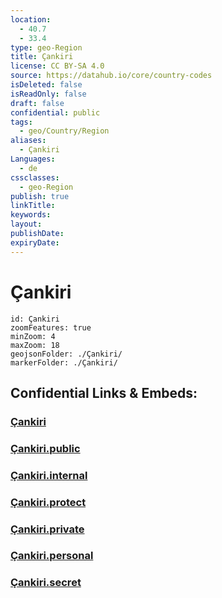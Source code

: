 ```yaml
---
location:
  - 40.7
  - 33.4
type: geo-Region
title: Çankiri
license: CC BY-SA 4.0
source: https://datahub.io/core/country-codes
isDeleted: false
isReadOnly: false
draft: false
confidential: public
tags:
  - geo/Country/Region
aliases:
  - Çankiri
Languages:
  - de
cssclasses:
  - geo-Region
publish: true
linkTitle:
keywords:
layout:
publishDate:
expiryDate:
---
```


# Çankiri

```leaflet
id: Çankiri
zoomFeatures: true 
minZoom: 4 
maxZoom: 18
geojsonFolder: ./Çankiri/
markerFolder: ./Çankiri/
```


## Confidential Links & Embeds: 

### [Çankiri](/_Standards/Earth/Continent/Europe/Europe~East/Turkey/Provinces~Turkey/Çankiri.md) 

### [Çankiri.public](/_public/Earth/Continent/Europe/Europe~East/Turkey/Provinces~Turkey/Çankiri.public.md) 

### [Çankiri.internal](/_internal/Earth/Continent/Europe/Europe~East/Turkey/Provinces~Turkey/Çankiri.internal.md) 

### [Çankiri.protect](/_protect/Earth/Continent/Europe/Europe~East/Turkey/Provinces~Turkey/Çankiri.protect.md) 

### [Çankiri.private](/_private/Earth/Continent/Europe/Europe~East/Turkey/Provinces~Turkey/Çankiri.private.md) 

### [Çankiri.personal](/_personal/Earth/Continent/Europe/Europe~East/Turkey/Provinces~Turkey/Çankiri.personal.md) 

### [Çankiri.secret](/_secret/Earth/Continent/Europe/Europe~East/Turkey/Provinces~Turkey/Çankiri.secret.md)

